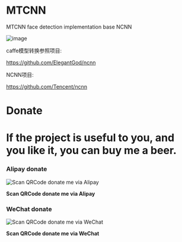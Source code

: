 # MTCNN
MTCNN face detection implementation base NCNN

![image](https://github.com/cpuimage/MTCNN/blob/master/result.jpg)

caffe模型转换参照项目:

https://github.com/ElegantGod/ncnn

NCNN项目:

https://github.com/Tencent/ncnn

# Donate

If the project is useful to you, and you like it, you can buy me a beer.
===========================================================
 
### Alipay donate
![Scan QRCode donate me via Alipay](https://img2018.cnblogs.com/blog/824862/201809/824862-20180930223557236-1709972421.png)

**Scan QRCode donate me via Alipay**
 
### WeChat donate
![Scan QRCode donate me via WeChat](https://img2018.cnblogs.com/blog/824862/201809/824862-20180930223603138-1708589189.png)

**Scan QRCode donate me via WeChat**